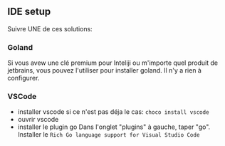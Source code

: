 ## IDE setup

Suivre UNE de ces solutions:

### Goland

Si vous avew une clé premium pour Inteliji ou m'importe quel produit de jetbrains, vous pouvez l'utiliser pour installer goland.
Il n'y a rien à configurer.

### VSCode

- installer vscode si ce n'est pas déja le cas: `choco install vscode`
- ouvrir vscode
- installer le plugin go
Dans l'onglet "plugins" à gauche, taper "go". Installer le `Rich Go language support for Visual Studio Code`  

